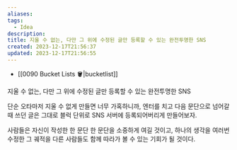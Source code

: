 ```yaml
---
aliases: 
tags:
  - Idea
description: 
title: 지울 수 없는, 다만 그 위에 수정된 글만 등록할 수 있는 완전투명한 SNS
created: 2023-12-17T21:56:37
updated: 2023-12-17T21:56:55
---
```

- [[0090 Bucket Lists 🪣|bucketlist]]

지울 수 없는, 다만 그 위에 수정된 글만 등록할 수 있는 완전투명한 SNS  
  
단순 오타마저 지울 수 없게 만들면 너무 가혹하니까, 엔터를 치고 다음 문단으로 넘어갈때 쓰던 글은 그대로 블럭 단위로 SNS 서버에 등록되어버리게 만들어보자.  
  
사람들은 자신이 작성한 한 문단 한 문단을 소중하게 여길 것이고, 하나의 생각을 여러번 수정한 그 궤적을 다른 사람들도 함께 따라가 볼 수 있는 기회가 될 것이다.
